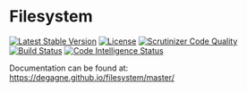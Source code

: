 Filesystem
==========

[![Latest Stable Version](https://img.shields.io/packagist/v/degagne/filesystem.svg?style=flat-square)](https://packagist.org/packages/degagne/filesystem) [![License](https://poser.pugx.org/degagne/filesystem/license)](https://packagist.org/packages/degagne/filesystem) [![Scrutinizer Code Quality](https://scrutinizer-ci.com/g/degagne/filesystem/badges/quality-score.png?b=master)](https://scrutinizer-ci.com/g/degagne/filesystem/?branch=master) [![Build Status](https://scrutinizer-ci.com/g/degagne/filesystem/badges/build.png?b=master)](https://scrutinizer-ci.com/g/degagne/filesystem/build-status/master) [![Code Intelligence Status](https://scrutinizer-ci.com/g/degagne/filesystem/badges/code-intelligence.svg?b=master)](https://scrutinizer-ci.com/code-intelligence)

Documentation can be found at: https://degagne.github.io/filesystem/master/
